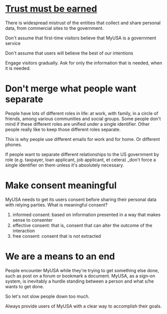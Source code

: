 # [Trust must be earned](#trust)

There is widespread mistrust of the entities that collect and share personal data, from commercial sites to the government. 

Don't assume that first-time visitors believe that MyUSA is a government service

Don't assume that users will believe the best of our intentions

Engage visitors gradually. Ask for only the information that is needed, when it is needed. 

# Don't merge what people want separate

People have lots of different roles in life: at work, with family, in a circle of friends, among various communities and social groups. Some people don't mind if these different roles are unified under a single identifier. Other people really like to keep those different roles separate. 

This is why people use different emails for work and for home. Or different phones. 

If people want to separate different relationships to the US government by role (e.g. taxpayer, loan applicant, job applicant, et cetera) _don't force a single identifier on them unless it's absolutely necessary. 

# Make consent meaningful

MyUSA needs to get its users consent before sharing their personal data with relying parties. What is meaningful consent? 

1. informed consent: based on information presented in a way that makes sense to consenter
2. effective consent: that is, consent that can alter the outcome of the interaction
3. free consent: consent that is not extracted

# We are a means to an end
People encounter MyUSA while they're trying to get something else done, such as post on a forum or bookmark a document. MyUSA, as a sign-on system, is inevitably a hurdle standing between a person and what s/he wants to get done. 

So let's not slow people down too much.

Always provide users of MyUSA with a clear way to accomplish their goals. 


